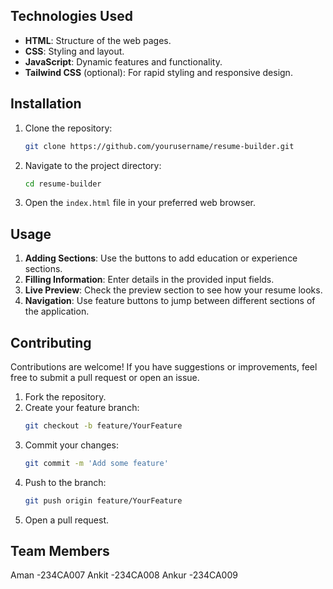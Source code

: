 
## Technologies Used

- **HTML**: Structure of the web pages.
- **CSS**: Styling and layout.
- **JavaScript**: Dynamic features and functionality.
- **Tailwind CSS** (optional): For rapid styling and responsive design.

## Installation

1. Clone the repository:
   ```bash
   git clone https://github.com/yourusername/resume-builder.git
   ```

2. Navigate to the project directory:
   ```bash
   cd resume-builder
   ```

3. Open the `index.html` file in your preferred web browser.

## Usage

1. **Adding Sections**: Use the buttons to add education or experience sections.
2. **Filling Information**: Enter details in the provided input fields.
3. **Live Preview**: Check the preview section to see how your resume looks.
4. **Navigation**: Use feature buttons to jump between different sections of the application.

## Contributing

Contributions are welcome! If you have suggestions or improvements, feel free to submit a pull request or open an issue.

1. Fork the repository.
2. Create your feature branch:
   ```bash
   git checkout -b feature/YourFeature
   ```
3. Commit your changes:
   ```bash
   git commit -m 'Add some feature'
   ```
4. Push to the branch:
   ```bash
   git push origin feature/YourFeature
   ```
5. Open a pull request.


## Team Members
Aman -234CA007
Ankit -234CA008
Ankur -234CA009
